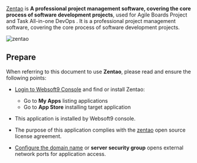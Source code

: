 [Zentao](https://www.zentao.net/) is **A professional project management software, covering the core process of software development projects**, used for Agile Boards Project and Task All-in-one DevOps .  It is a professional project management software, covering the core process of software development projects.


![zentao](https://libs.websoft9.com/Websoft9/DocsPicture/en/zentao/zentao-gui-websoft9.png)


## Prepare

When referring to this document to use **Zentao**, please read and ensure the following points:

- [Login to Websoft9 Console](./login-console) and find or install Zentao:
  - Go to **My Apps** listing applications 
  - Go to **App Store** installing target application

- This application is installed by Websoft9 console.


- The purpose of this application complies with the [zentao](https://zpl.pub/page/zplv12.html) open source license agreement.


- [Configure the domain name](./domain-set) or **server security group** opens external network ports for application access.